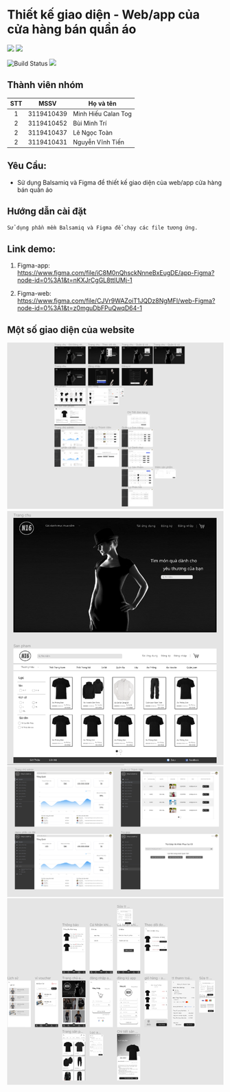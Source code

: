 # Thiết kế giao diện - Web/app của cửa hàng bán quần áo

![](<https://balsamiq.com/assets/company/brandassets/balsamiq-logo-screen-1000x500.png>)
![](<https://quolum.com/blog/wp-content/uploads/2023/01/coverimage.png>)

![Build Status](https://travis-ci.org/joemccann/dillinger.svg?branch=master) ![](https://img.shields.io/github/tag/pandao/editor.md.svg)

## Thành viên nhóm

| STT |    MSSV    | Họ và tên             |
| :-: | :--------: | --------------------- |
|  1  | 3119410439 | Minh Hiếu Calan Tog   |
|  2  | 3119410452 | Bùi Minh Trí   |
|  2  | 3119410437 | Lê Ngọc Toàn   |
|  2  | 3119410431 | Nguyễn Vĩnh Tiến   |


## Yêu Cầu:

- Sử dụng Balsamiq và Figma để thiết kế giao diện của web/app cửa hàng bán quần áo <br/>


## Hướng dẫn cài đặt

```
Sử dụng phần mềm Balsamiq và Figma để chạy các file tương ứng.
```
## Link demo: </br>

1. Figma-app: https://www.figma.com/file/iC8M0nQhsckNnneBxEugDE/app-Figma?node-id=0%3A1&t=nKXJrCgGL8ttlUMj-1 </br>

2. Figma-web: https://www.figma.com/file/CJVr9WAZoiT1JQDz8NgMFI/web-Figma?node-id=0%3A1&t=z0mguDbFPuQwqD64-1 </br>


## Một số giao diện của website
![img1.png](imgReadme/img1.png)
![img2.png](imgReadme/img2.png)
![img3.png](imgReadme/img3.png)
![img4.png](imgReadme/img4.png)
